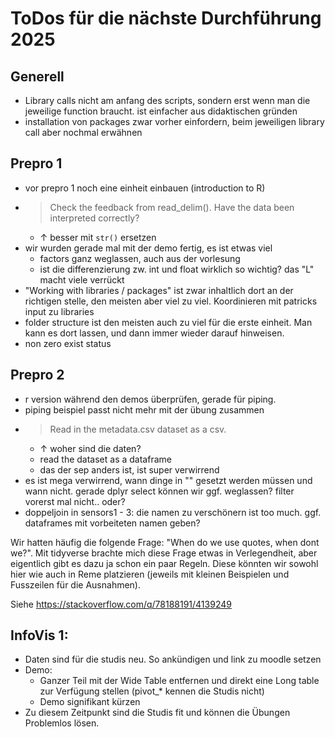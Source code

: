 
# ToDos für die nächste Durchführung 2025


## Generell

- Library calls nicht am anfang des scripts, sondern erst wenn man die jeweilige function braucht. ist einfacher aus didaktischen gründen
- installation von packages zwar vorher einfordern, beim jeweiligen library call aber nochmal erwähnen



## Prepro 1

- vor prepro 1 noch eine einheit einbauen (introduction to R)
- > Check the feedback from read_delim(). Have the data been interpreted correctly?
  - ↑ besser mit `str()` ersetzen
- wir wurden gerade mal mit der demo fertig, es ist etwas viel
  - factors ganz weglassen, auch aus der vorlesung
  - ist die differenzierung zw. int und float wirklich so wichtig? das "L" macht viele verrückt
- "Working with libraries / packages" ist zwar inhaltlich dort an der richtigen stelle, den meisten aber viel zu viel. Koordinieren mit patricks input zu libraries
- folder structure ist den meisten auch zu viel für die erste einheit. Man kann es dort lassen, und dann immer wieder darauf hinweisen.
- non zero exist status

## Prepro 2

- r version während den demos überprüfen, gerade für piping.
- piping beispiel passt nicht mehr mit der übung zusammen
- > Read in the metadata.csv dataset as a csv.
  - ↑ woher sind die daten?
  - read the dataset as a dataframe
  - das der sep anders ist, ist super verwirrend
- es ist mega verwirrend, wann dinge in "" gesetzt werden müssen und wann nicht. gerade dplyr select können wir ggf. weglassen? filter vorerst mal nicht.. oder?
- doppeljoin in sensors1 - 3: die namen zu verschönern ist too much. ggf. dataframes mit vorbeiteten namen geben?


Wir hatten häufig die folgende Frage: "When do we use quotes, when dont we?". Mit tidyverse brachte mich diese Frage etwas in Verlegendheit, aber eigentlich gibt es dazu ja schon ein paar Regeln. Diese könnten wir sowohl hier wie auch in Reme platzieren (jeweils mit kleinen Beispielen und Fusszeilen für die Ausnahmen).

Siehe https://stackoverflow.com/q/78188191/4139249

## InfoVis 1:

- Daten sind für die studis neu. So ankündigen und link zu moodle setzen
- Demo: 
  - Ganzer Teil mit der Wide Table entfernen und direkt eine Long table zur Verfügung stellen (pivot_* kennen die Studis nicht)
  - Demo signifikant kürzen
- Zu diesem Zeitpunkt sind die Studis fit und können die Übungen Problemlos lösen.


